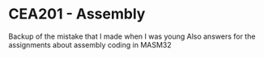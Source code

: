 # CEA201 - Assembly

Backup of the mistake that I made when I was young
Also answers for the assignments about assembly coding in MASM32
